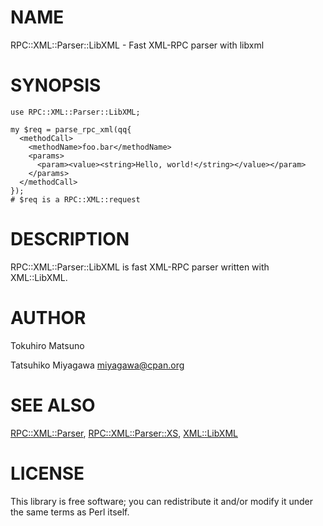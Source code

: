 # NAME

RPC::XML::Parser::LibXML - Fast XML-RPC parser with libxml

# SYNOPSIS

    use RPC::XML::Parser::LibXML;

    my $req = parse_rpc_xml(qq{
      <methodCall>
        <methodName>foo.bar</methodName>
        <params>
          <param><value><string>Hello, world!</string></value></param>
        </params>
      </methodCall>
    });
    # $req is a RPC::XML::request

# DESCRIPTION

RPC::XML::Parser::LibXML is fast XML-RPC parser written with XML::LibXML.

# AUTHOR

Tokuhiro Matsuno <tokuhirom AAJKLFJEF GMAIL COM>

Tatsuhiko Miyagawa <miyagawa@cpan.org>

# SEE ALSO

[RPC::XML::Parser](http://search.cpan.org/perldoc?RPC::XML::Parser), [RPC::XML::Parser::XS](http://search.cpan.org/perldoc?RPC::XML::Parser::XS), [XML::LibXML](http://search.cpan.org/perldoc?XML::LibXML)

# LICENSE

This library is free software; you can redistribute it and/or modify
it under the same terms as Perl itself.
